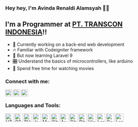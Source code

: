 ### Hey hey, I'm Avinda Renaldi Alamsyah 👋😁

## I'm a Programmer at [PT. TRANSCON INDONESIA][website]!!

- 🔩 Currently working on a back-end web development
- 🔥 Familiar with Codeigniter framework
- 🎨 But now learning Laravel 9
- 🎛️ Understand the basics of microcontrollers, like arduino
- 🎥 Spend free time for watching movies

### Connect with me:

[<img align="left" alt="Avinda Alamsyah | Facebook" width="22px" src="https://cdn.simpleicons.org/facebook/#1877F2" />][facebook]
[<img align="left" alt="Avinda Alamsyah | LinkedIn" width="22px" src="https://cdn.simpleicons.org/linkedin/#0A66C2" />][linkedin]
[<img align="left" alt="Avinda Alamsyah | Instagram" width="22px" src="https://cdn.simpleicons.org/instagram/#E4405F" />][instagram]

<br />

### Languages and Tools:

<img align="left" title="HTML5" alt="HTML5" width="26px" src="https://cdn.simpleicons.org/html5/#E34F26" />
<img align="left" title="CSS3" alt="CSS3" width="26px" src="https://cdn.simpleicons.org/css3/#1572B6" />
<img align="left" title="PHP" alt="PHP" width="26px" src="https://cdn.simpleicons.org/php/#777BB4" />
<img align="left" title="Javascript" alt="JavaScript" width="26px" src="https://cdn.simpleicons.org/javascript/#F7DF1E" />
<img align="left" title="MySQL" alt="MySQL" width="26px" src="https://cdn.simpleicons.org/mysql/#4479A1" />
<img align="left" title="Git" alt="Git" width="26px" src="https://cdn.simpleicons.org/git/#F05032" />
<img align="left" title="Arduino" alt="Arduino" height="26px" src="https://cdn.simpleicons.org/arduino/#00979D" />
<img align="left" title="Github" alt="GitHub" width="26px" src="https://cdn.simpleicons.org/github/#181717" />
<img align="left" title="Bitbucket" alt="Bitbucket" width="26px" src="https://cdn.simpleicons.org/bitbucket/#0052CC" />
<img align="left" title="Visual Studio Code" alt="Visual Studio Code" width="26px" src="https://cdn.simpleicons.org/visualstudiocode/#007ACC" />
<img align="left" title="Laragon" alt="Laragon" width="26px" src="https://cdn.simpleicons.org/laragon/#0E83CD" />
<img align="left" title="CodeIgniter" alt="CodeIgniter" width="26px" src="https://cdn.simpleicons.org/codeigniter/#EF4223" />
<img align="left" title="Laravel" alt="Laravel" width="26px" src="https://cdn.simpleicons.org/laravel/#FF2D20" />

<br />
<br />

[website]: https://www.transcon-indonesia.id/
[facebook]: https://www.facebook.com/avinda.alamsyahsastrohardjono/
[instagram]: https://www.instagram.com/alamsyahsastrohardjono/
[linkedin]: https://www.linkedin.com/in/avinda-alamsyah-4633a813a/
